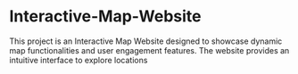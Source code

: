 # Interactive-Map-Website
This project is an Interactive Map Website designed to showcase dynamic map functionalities and user engagement features. The website provides an intuitive interface to explore locations
